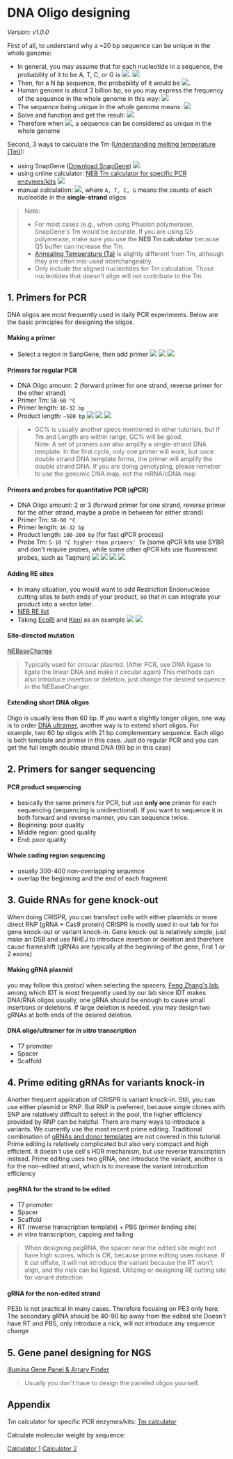 # DNA Oligo designing
*Version: v1.0.0*



First of all, to understand why a ~20 bp sequence can be unique in the whole genome:  

- In general, you may assume that for each nucleotide in a sequence, the probability of it to be A, T, C, or G is <img src="https://render.githubusercontent.com/render/math?math=\frac{1}{4}">.
![](fig/oligo-3.png)
- Then, for a N bp sequence, the probability of it would be <img src="https://render.githubusercontent.com/render/math?math=\frac{1}{4} ^{N}">.
- Human genome is about 3 billion bp, so you may express the frequency of the sequence in the whole genome in this way: <img src="https://render.githubusercontent.com/render/math?math=f(N)=3\times 10^{9} \times \frac{1}{4} ^{N}">
- The sequence being unique in the whole genome means: <img src="https://render.githubusercontent.com/render/math?math=f(N)\leq 1">
- Solve and function and get the result: <img src="https://render.githubusercontent.com/render/math?math=N\geq 15.74">
- Therefore when <img src="https://render.githubusercontent.com/render/math?math=N \geq 16">, a sequence can be considered as unique in the whole genome

Second, 3 ways to calculate the Tm ([Understanding melting temperature (Tm)](https://www.idtdna.com/pages/education/decoded/article/understanding-melting-temperature-(t-sub-m-sub-))):  

- using SnapGene ([Download SnapGene](https://www.snapgene.com/snapgene-viewer/))
![](fig/oligo-4.png)
- using online calculator: [NEB Tm calculator for specific PCR enzymes/kits](http://tmcalculator.neb.com/)
![](fig/oligo-9.png)
- manual calculation: <img src="https://render.githubusercontent.com/render/math?math=Tm=2\times (A %2B T) %2B 4\times (G %2B C)">, where ```A, T, C, G``` means the counts of each nucleotide in the **single-strand** oligos

> Note:   
> - For most cases (e.g., when using Phusion polymerase), SnapGene's Tm would be accurate. If you are using Q5 polymerase, make sure you use the **NEB Tm calculator** because Q5 buffer can increase the Tm.  
> - [Annealing Temperature (Ta)](https://www.labce.com/spg1025560_annealing_temperature_ta.aspx) is slightly different from Tm, although they are often mis-used interchangeably.  
> - Only include the aligned nucleotides for Tm calculation. Those nucleotides that doesn't align will not contribute to the Tm.

## 1. Primers for PCR
DNA oligos are most frequently used in daily PCR experiments. Below are the basic principles for designing the oligos.

#### Making a primer
- Select a region in SanpGene, then add primer
![](fig/oligo-6.png)
![](fig/oligo-7.png)
![](fig/oligo-8.png)

#### Primers for regular PCR
- DNA Oligo amount: 2 (forward primer for one strand, reverse primer for the other strand)
- Primer Tm: ```58-60 °C```
- Primer length: ```16-32 bp```
- Product length: ```~500 bp```
![](fig/oligo-10.png)
![](fig/oligo-11.png)
![](fig/oligo-12.png)

> - GC% is usually another specs mentioned in other tutorials, but if Tm and Length are within range, GC% will be good.  
> Note: A set of primers can also amplify a single-strand DNA template. In the first cycle, only one primer will work, but once double strand DNA template forms, the primer will amplify the double strand DNA.
> If you are doing genotyping, please remeber to use the genomic DNA map, not the mRNA/cDNA map

#### Primers and probes for quantitative PCR (qPCR)
- DNA Oligo amount: 2 or 3 (forward primer for one strand, reverse primer for the other strand, maybe a probe in between for either strand)
- Primer Tm: ```58-60 °C```
- Primer length: ```16-32 bp```
- Product length: ```100-200 bp``` (for fast qPCR process)
- Probe Tm: ```5-10 °C higher than primers' Tm``` (some qPCR kits use SYBR and don't require probes, while some other qPCR kits use fluorescent probes, such as Taqman)
![](fig/oligo-13.png)
![](fig/oligo-14.png)
![](fig/oligo-15.png)
![](fig/oligo-16.png)

#### Adding RE sites
- In many situation, you would want to add Restriction Endonuclease cutting sites to both ends of your product, so that in can integrate your product into a vector later.
- [NEB RE list](https://www.neb.com/products/restriction-endonucleases)
- Taking [EcoRI](https://www.neb.com/products/r0101-ecori#Product%20Information) and [KpnI](https://www.neb.com/products/r0142-kpni#Product%20Information) as an example
![](fig/oligo-17.png)
![](fig/oligo-18.png)

#### Site-directed mutation
[NEBaseChange](http://nebasechanger.neb.com/)
> Typically used for circular plasmid. (After PCR, use DNA ligase to ligate the linear DNA and make it circular again)
> This methods can also introduce insertion or deletion, just change the desired sequence in the NEBaseChanger.


#### Extending short DNA oligos
Oligo is usually less than 60 bp. If you want a slightly longer oligos, one way is to order [DNA ultramer](https://www.idtdna.com/pages/products/custom-dna-rna/dna-oligos/ultramer-dna-oligos), another way is to extend short oligos.
For example, two 60 bp oligos with 21 bp complementary sequence. Each oligo is both template and primer in this case. Just do regular PCR and you can get the full length double strand DNA (99 bp in this case)



## 2. Primers for sanger sequencing
#### PCR product sequencing
- basically the same primers for PCR, but use **only one** primer for each sequencing (sequencing is unidirectional). If you want to sequence it in both forward and reverse manner, you can sequence twice.
- Beginning: poor quality
- Middle region: good quality
- End: poor quality

#### Whole coding region sequencing
- usually 300-400 non-overlapping sequence
- overlap the beginning and the end of each fragment



## 3. Guide RNAs for gene knock-out
When doing CRISPR, you can transfect cells with either plasmids or more direct RNP (gRNA + Cas9 protein)
CRISPR is mostly used in our lab for for gene knock-out or variant knock-in.
Gene knock-out is relatively simple, just make an DSB and use NHEJ to introduce insertion or deletion and therefore cause frameshift (gRNAs are typically at the beginning of the gene, first 1 or 2 exons)


#### Making gRNA plasmid
you may follow this protocl
when selecting the spacers, [Feng Zhang's lab](https://zlab.bio/guide-design-resources), among which IDT is most frequently used by our lab since IDT makes DNA/RNA oligos
usually, one gRNA should be enough to cause small insertions or deletions. If large deletion is needed, you may design two gRNAs at both ends of the desired deletion.

#### DNA oligo/ultramer for *in vitro* transcription
- T7 promoter
- Spacer
- Scaffold



## 4. Prime editing gRNAs for variants knock-in
Another frequent application of CRISPR is variant knock-in. Still, you can use either plasmid or RNP. But RNP is preferred, because single clones with SNP are relatively difficult to select in the pool, the higher efficiency provided by RNP can be helpful.
There are many ways to introduce a variants. We currently use the most recent prime editing. Traditional combination of [gRNAs and donor templates](https://horizondiscovery.com/en/applications/crispr-cas9/homology-directed-repair-with-a-plasmid-donor) are not covered in this tutorial. 
Prime editing is relatively complicated but also very compact and high efficient. It doesn't use cell's HDR mechanism, but use reverse transcription instead.
Prime editing uses two gRNA, one introduce the variant, another is for the non-edited strand, which is to increase the variant introduction efficiency

#### pegRNA for the strand to be edited
- T7 promoter
- Spacer
- Scaffold
- RT (reverse transcription template) + PBS (primer binding site)
- *in vitro* transcription, capping and tailing
> When designing pegRNA, the spacer near the edited site might not have high scores, which is OK, because prime editing uses nickase. If it cut offsite, it will not introduce the variant because the RT won't align, and the nick can be ligated.
> Utilizing or designing RE cutting site for variant detection

#### gRNA for the non-edited strand 
PE3b is not practical in many cases. Therefore focusing on PE3 only here.
The secondary gRNA should be 40-90 bp away from the edited site
Doesn't have RT and PBS, only introduce a nick, will not introduce any sequence change



## 5. Gene panel designing for NGS
[illumina Gene Panel & Arrary Finder](https://www.illumina.com/products/selection-tools/gene-panel-finder.html#/)
> Usually you don't have to design the paneled oligos yourself.

## Appendix

Tm calculator for specific PCR enzymes/kits:
[Tm calculator](http://tmcalculator.neb.com/)

Calculate molecular weight by sequence:

[Calculator 1](http://molbiol.edu.ru/eng/scripts/01_07.html)
[Calculator 2](https://www.bioinformatics.org/sms2/dna_mw.html)
